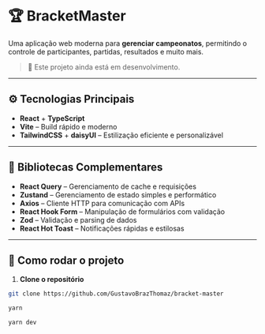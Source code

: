 # 🏆 BracketMaster

Uma aplicação web moderna para **gerenciar campeonatos**, permitindo o controle de participantes, partidas, resultados e muito mais.

> 🚧 Este projeto ainda está em desenvolvimento.

---

## ⚙️ Tecnologias Principais

- **React** + **TypeScript**
- **Vite** – Build rápido e moderno
- **TailwindCSS** + **daisyUI** – Estilização eficiente e personalizável

---

## 🔌 Bibliotecas Complementares

- **React Query** – Gerenciamento de cache e requisições
- **Zustand** – Gerenciamento de estado simples e performático
- **Axios** – Cliente HTTP para comunicação com APIs
- **React Hook Form** – Manipulação de formulários com validação
- **Zod** – Validação e parsing de dados
- **React Hot Toast** – Notificações rápidas e estilosas

---

## 🚀 Como rodar o projeto

1. **Clone o repositório**

```bash
git clone https://github.com/GustavoBrazThomaz/bracket-master
```

```bash
yarn
```

```bash
yarn dev
```
